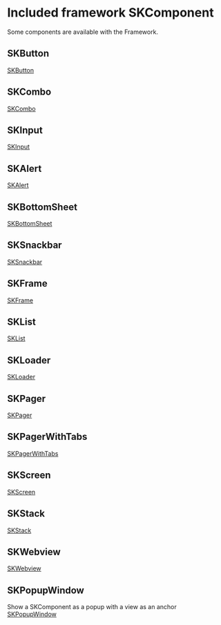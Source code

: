 # Included framework SKComponent

Some components are available with the Framework.

## SKButton

[SKButton](skbutton.md)

## SKCombo

[SKCombo](skcombo.md)

## SKInput

[SKInput](skinput.md)

## SKAlert

[SKAlert](skalert.md)

## SKBottomSheet

[SKBottomSheet](skbottomsheet.md)

## SKSnackbar

[SKSnackbar](sksnackbar.md)

## SKFrame

[SKFrame](skframe.md)

## SKList

[SKList](sklist.md)

## SKLoader

[SKLoader](skloader.md)

## SKPager

[SKPager](skpager.md)

## SKPagerWithTabs

[SKPagerWithTabs](skpagerwithtabs.md)

## SKScreen

[SKScreen](skscreen.md)

## SKStack

[SKStack](skstack.md)

## SKWebview

[SKWebview](skwebview.md)

## SKPopupWindow

Show a SKComponent as a popup  with a view as an anchor
[SKPopupWindow](skpopupwindow.md)
